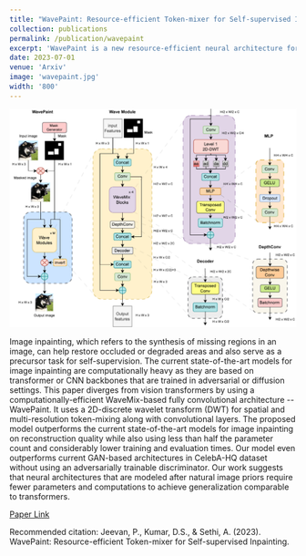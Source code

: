 ```yaml
---
title: "WavePaint: Resource-efficient Token-mixer for Self-supervised Inpainting"
collection: publications
permalink: /publication/wavepaint
excerpt: 'WavePaint is a new resource-efficient neural architecture for image inpainting that achieves comparable or better performance than the current state-of-the-art models without using adversarial training or diffusion.'
date: 2023-07-01
venue: 'Arxiv'
image: 'wavepaint.jpg'
width: '800'
---
```


![Architecture](_publications\251272215-5f414f26-44f7-4a90-83d8-a35500e21f20.png)

Image inpainting, which refers to the synthesis of missing regions in an image, can help restore occluded or degraded areas and also serve as a precursor task for self-supervision. The current state-of-the-art models for image inpainting are computationally heavy as they are based on transformer or CNN backbones that are trained in adversarial or diffusion settings. This paper diverges from vision transformers by using a computationally-efficient WaveMix-based fully convolutional architecture -- WavePaint. It uses a 2D-discrete wavelet transform (DWT) for spatial and multi-resolution token-mixing along with convolutional layers. The proposed model outperforms the current state-of-the-art models for image inpainting on reconstruction quality while also using less than half the parameter count and considerably lower training and evaluation times. Our model even outperforms current GAN-based architectures in CelebA-HQ dataset without using an adversarially trainable discriminator. Our work suggests that neural architectures that are modeled after natural image priors require fewer parameters and computations to achieve generalization comparable to transformers.

[Paper Link](https://arxiv.org/abs/2307.00407v1)

Recommended citation: Jeevan, P., Kumar, D.S., & Sethi, A. (2023). WavePaint: Resource-efficient Token-mixer for Self-supervised Inpainting.